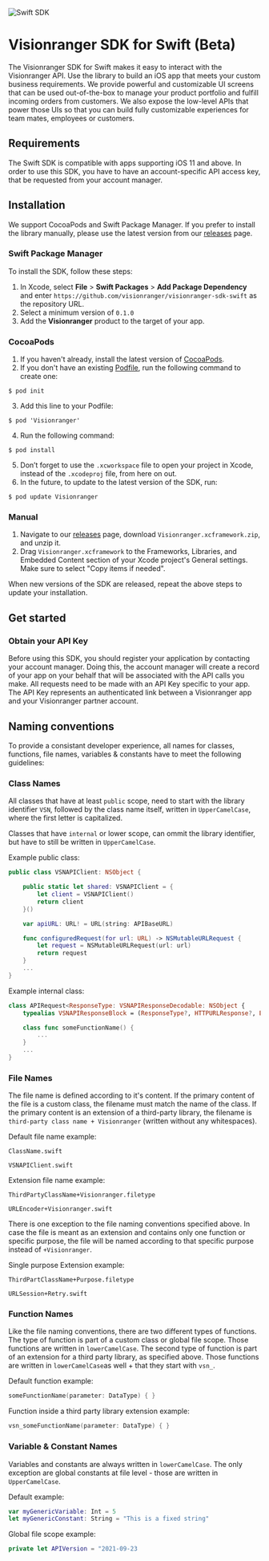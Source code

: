 ![Swift SDK](https://resources.visionranger.com/media/repository-preview-sdk-swift.png)

# Visionranger SDK for Swift (Beta)
The Visionranger SDK for Swift makes it easy to interact with the Visionranger API. Use the library to build an iOS app that meets your custom business requirements. We provide powerful and customizable UI screens that can be used out-of-the-box to manage your product portfolio and fulfill incoming orders from customers. We also expose the low-level APIs that power those UIs so that you can build fully customizable experiences for team mates, employees or customers.

## Requirements
The Swift SDK is compatible with apps supporting iOS 11 and above.
In order to use this SDK, you have to have an account-specific API access key, that be requested from your account manager.

## Installation
We support CocoaPods and Swift Package Manager. If you prefer to install the library manually, please use the latest version from our [releases](https://github.com/visionranger/visionranger-sdk-swift/releases) page.

### Swift Package Manager
To install the SDK, follow these steps:
1. In Xcode, select **File** > **Swift Packages** > **Add Package Dependency** and enter `https://github.com/visionranger/visionranger-sdk-swift` as the repository URL.
2. Select a minimum version of `0.1.0`
3. Add the **Visionranger** product to the target of your app.

### CocoaPods
1. If you haven't already, install the latest version of [CocoaPods](https://guides.cocoapods.org/using/getting-started.html).
2. If you don't have an existing [Podfile](https://guides.cocoapods.org/syntax/podfile.html), run the following command to create one:
```shell
$ pod init
```
3. Add this line to your Podfile:
```shell
$ pod 'Visionranger'
```
4. Run the following command:
```shell
$ pod install
```
5. Don’t forget to use the `.xcworkspace` file to open your project in Xcode, instead of the `.xcodeproj` file, from here on out.
6. In the future, to update to the latest version of the SDK, run:
```shell
$ pod update Visionranger
```

### Manual
1. Navigate to our [releases](https://github.com/visionranger/visionranger-sdk-swift/releases) page, download `Visionranger.xcframework.zip`, and unzip it.
2. Drag `Visionranger.xcframework` to the Frameworks, Libraries, and Embedded Content section of your Xcode project's General settings. Make sure to select "Copy items if needed".

When new versions of the SDK are released, repeat the above steps to update your installation.


## Get started
### Obtain your API Key
Before using this SDK, you should register your application by contacting your account manager. Doing this, the account manager will create a record of your app on your behalf that will be associated with the API calls you make.
All requests need to be made with an API Key specific to your app. The API Key represents an authenticated link between a Visionranger app and your Visionranger partner account.

## Naming conventions
To provide a consistant developer experience, all names for classes, functions, file names, variables & constants have to meet the following guidelines:

### Class Names
All classes that have at least `public` scope, need to start with the library identifier `VSN`, followed by the class name itself, written in `UpperCamelCase`, where the first letter is capitalized.

Classes that have `internal` or lower scope, can ommit the library identifier, but have to still be written in `UpperCamelCase`.

Example public class:
```swift
public class VSNAPIClient: NSObject {

    public static let shared: VSNAPIClient = {
        let client = VSNAPIClient()
        return client
    }()

    var apiURL: URL! = URL(string: APIBaseURL)

    func configuredRequest(for url: URL) -> NSMutableURLRequest {
        let request = NSMutableURLRequest(url: url)
        return request
    }
    ...
}
```
Example internal class:
```swift
class APIRequest<ResponseType: VSNAPIResponseDecodable: NSObject {
    typealias VSNAPIResponseBlock = (ResponseType?, HTTPURLResponse?, Error?) -> Void

    class func someFunctionName() {
        ...
    }
    ...
}
```
### File Names
The file name is defined according to it's content. If the primary content of the file is a custom class, the filename must match the name of the class. If the primary content is an extension of a third-party library, the filename is `third-party class name + Visionranger` (written without any whitespaces).

Default file name example:
```shell
ClassName.swift
```
```shell
VSNAPIClient.swift
```

Extension file name example:
```shell
ThirdPartyClassName+Visionranger.filetype
```
```shell
URLEncoder+Visionranger.swift
```

There is one exception to the file naming conventions specified above. In case the file is meant as an extension and contains only one function or specific purpose, the file will be named according to that specific purpose instead of `+Visionranger`.

Single purpose Extension example:
```shell
ThirdPartClassName+Purpose.filetype
```
```shell
URLSession+Retry.swift
```

### Function Names
Like the file naming conventions, there are two different types of functions. The type of function is part of a custom class or global file scope. Those functions are written in `lowerCamelCase`.
The second type of function is part of an extension for a third party library, as specified above. Those functions are written in `lowerCamelCase`as well + that they start with `vsn_`.

Default function example:
```swift
someFunctionName(parameter: DataType) { }
```
Function inside a third party library extension example:
```swift
vsn_someFunctionName(parameter: DataType) { }
```

### Variable & Constant Names
Variables and constants are always written in `lowerCamelCase`. The only exception are global constants at file level - those are written in `UpperCamelCase`.

Default example:
```swift
var myGenericVariable: Int = 5
let myGenericConstant: String = "This is a fixed string"
```

Global file scope example:
```swift
private let APIVersion = "2021-09-23
```
